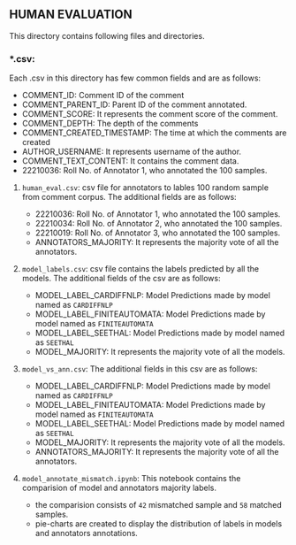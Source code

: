 ## HUMAN EVALUATION

This directory contains following files and directories.

### *.csv:
Each .csv in this directory has few common fields and are as follows:
   * COMMENT_ID: Comment ID of the comment
   * COMMENT_PARENT_ID: Parent ID of the comment annotated.
   * COMMENT_SCORE: It represents the comment score of the comment.
   * COMMENT_DEPTH: The depth of the comments
   * COMMENT_CREATED_TIMESTAMP: The time at which the comments are created
   * AUTHOR_USERNAME: It represents username of the author.
   * COMMENT_TEXT_CONTENT: It contains the comment data.
   * 22210036: Roll No. of Annotator 1, who annotated the 100 samples.

1. `human_eval.csv`: csv file for annotators to lables 100 random sample from comment corpus. The additional fields are as follows:
   
   * 22210036: Roll No. of Annotator 1, who annotated the 100 samples.
   * 22210034:  Roll No. of Annotator 2, who annotated the 100 samples.
   * 22210019:  Roll No. of Annotator 3, who annotated the 100 samples.
   * ANNOTATORS_MAJORITY: It represents the majority vote of all the annotators.

2. `model_labels.csv`: csv file contains the labels predicted by all the models. The additional fields of the csv are as follows:
   
   * MODEL_LABEL_CARDIFFNLP: Model Predictions made by model named as ```CARDIFFNLP```
   * MODEL_LABEL_FINITEAUTOMATA: Model Predictions made by model named as ```FINITEAUTOMATA```
   * MODEL_LABEL_SEETHAL: Model Predictions made by model named as ```SEETHAL```
   * MODEL_MAJORITY: It represents the majority vote of all the models.

3. `model_vs_ann.csv`: The additional fields in this csv are as follows:
   
   * MODEL_LABEL_CARDIFFNLP: Model Predictions made by model named as ```CARDIFFNLP```
   * MODEL_LABEL_FINITEAUTOMATA: Model Predictions made by model named as ```FINITEAUTOMATA```
   * MODEL_LABEL_SEETHAL: Model Predictions made by model named as ```SEETHAL```
   * MODEL_MAJORITY: It represents the majority vote of all the models.
   * ANNOTATORS_MAJORITY: It represents the majority vote of all the annotators.

4. `model_annotate_mismatch.ipynb`: This notebook contains the comparision of model and annotators majority labels.
   * the comparision consists of `42` mismatched sample and `58` matched samples.
   * pie-charts are created to display the distribution of labels in models and annotators annotations.
  